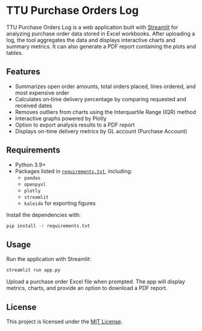 # TTU Purchase Orders Log

TTU Purchase Orders Log is a web application built with [Streamlit](https://streamlit.io/) for analyzing purchase order data stored in Excel workbooks. After uploading a log, the tool aggregates the data and displays interactive charts and summary metrics. It can also generate a PDF report containing the plots and tables.

## Features

- Summarizes open order amounts, total orders placed, lines ordered, and most expensive order
- Calculates on‑time delivery percentage by comparing requested and received dates
- Removes outliers from charts using the Interquartile Range (IQR) method
- Interactive graphs powered by Plotly
- Option to export analysis results to a PDF report
- Displays on-time delivery metrics by GL account (Purchase Account)

## Requirements

- Python 3.9+
- Packages listed in [`requirements.txt`](requirements.txt), including:
  - `pandas`
  - `openpyxl`
  - `plotly`
  - `streamlit`
  - `kaleido` for exporting figures

Install the dependencies with:

```bash
pip install -r requirements.txt
```

## Usage

Run the application with Streamlit:

```bash
streamlit run app.py
```

Upload a purchase order Excel file when prompted. The app will display metrics, charts, and provide an option to download a PDF report.

## License

This project is licensed under the [MIT License](LICENSE).

